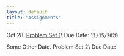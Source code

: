```yaml
---
layout: default
title: "Assignments"
---
```


Oct 28. [Problem Set 1](/assets/ProblemSet_1.pdf)\\
Due Date: `11/15/2020` 


Some Other Date. Problem Set 2\\
Due Date:
